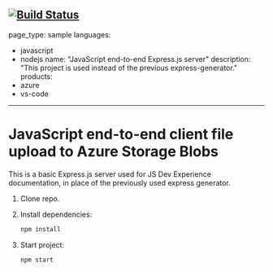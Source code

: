 [![Build Status](https://dev.azure.com/ddi-test/Node.js%20example/_apis/build/status/darkodimkovski.js-e2e-express-server?branchName=main)](https://dev.azure.com/ddi-test/Node.js%20example/_build/latest?definitionId=10&branchName=main)
---
page_type: sample
languages:
- javascript
- nodejs
name: "JavaScript end-to-end Express.js server"
description: "This project is used instead of the previous express-generator."
products:
- azure
- vs-code
---

# JavaScript end-to-end client file upload to Azure Storage Blobs

This is a basic Express.js server used for JS Dev Experience documentation, in place of the previously used express generator. 

1. Clone repo.

1. Install dependencies: 

    ```bash
    npm install
    ```

1. Start project: 

    ```bash
    npm start
    ```
